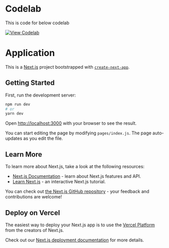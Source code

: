 # Codelab 

This is code for below codelab

[![View Codelab](https://firebasestorage.googleapis.com/v0/b/kodelab-5238e.appspot.com/o/public%2Fkodelab%2Fdemo%2Fcodelab_ss_1.png?alt=media&token=e5c8764f-f35c-4cd4-8d1a-f920caad38f7)](https://engdocs.dev/codelab/FHQPWEGGWSPT/how-to-deploy-nextjs-app-to-kubernetes-cluster-in-gcp-with-custom-domain)


# Application

This is a [Next.js](https://nextjs.org/) project bootstrapped with [`create-next-app`](https://github.com/vercel/next.js/tree/canary/packages/create-next-app).

## Getting Started

First, run the development server:

```bash
npm run dev
# or
yarn dev
```

Open [http://localhost:3000](http://localhost:3000) with your browser to see the result.

You can start editing the page by modifying `pages/index.js`. The page auto-updates as you edit the file.

## Learn More

To learn more about Next.js, take a look at the following resources:

- [Next.js Documentation](https://nextjs.org/docs) - learn about Next.js features and API.
- [Learn Next.js](https://nextjs.org/learn) - an interactive Next.js tutorial.

You can check out [the Next.js GitHub repository](https://github.com/vercel/next.js/) - your feedback and contributions are welcome!

## Deploy on Vercel

The easiest way to deploy your Next.js app is to use the [Vercel Platform](https://vercel.com/import?utm_medium=default-template&filter=next.js&utm_source=create-next-app&utm_campaign=create-next-app-readme) from the creators of Next.js.

Check out our [Next.js deployment documentation](https://nextjs.org/docs/deployment) for more details.
